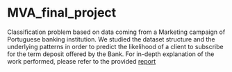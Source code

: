 # MVA_final_project

Classification problem based on data coming from a Marketing campaign of Portuguese banking institution.
We studied the dataset structure and the underlying patterns in order to predict the likelihood of a client to subscribe for the term deposit offered by the Bank.
For in-depth explanation of the work performed, please refer to the provided [report](https://github.com/francescoaristei/MVA_final_project/blob/main/Project_MVA_report.pdf)

